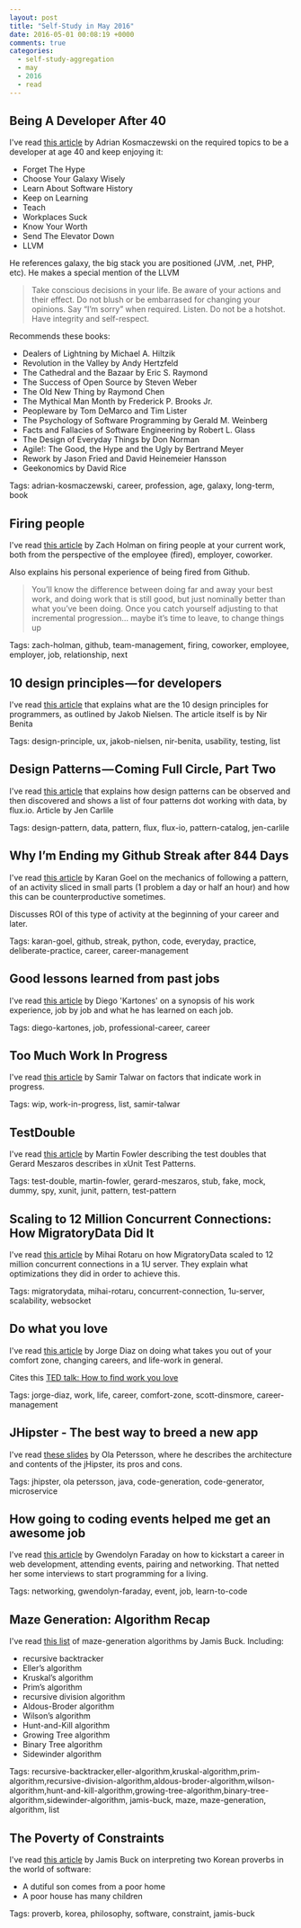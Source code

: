 ```yaml
---
layout: post
title: "Self-Study in May 2016"
date: 2016-05-01 00:08:19 +0000
comments: true
categories: 
  - self-study-aggregation
  - may
  - 2016
  - read
---
```


## Being A Developer After 40

I've read [this article][developer-after-40] by Adrian Kosmaczewski on the required topics to be a developer at age 40 and keep enjoying it:

  * Forget The Hype
  * Choose Your Galaxy Wisely
  * Learn About Software History
  * Keep on Learning
  * Teach
  * Workplaces Suck
  * Know Your Worth
  * Send The Elevator Down
  * LLVM

He references galaxy, the big stack you are positioned (JVM, .net, PHP, etc). He makes a special mention of the LLVM

> Take conscious decisions in your life. Be aware of your actions and their effect. Do not blush or be embarrased for changing your opinions. Say “I’m sorry” when required. Listen. Do not be a hotshot. Have integrity and self-respect.

Recommends these books:

  * Dealers of Lightning by Michael A. Hiltzik
  * Revolution in the Valley by Andy Hertzfeld
  * The Cathedral and the Bazaar by Eric S. Raymond
  * The Success of Open Source by Steven Weber
  * The Old New Thing by Raymond Chen
  * The Mythical Man Month by Frederick P. Brooks Jr.
  * Peopleware by Tom DeMarco and Tim Lister
  * The Psychology of Software Programming by Gerald M. Weinberg
  * Facts and Fallacies of Software Engineering by Robert L. Glass
  * The Design of Everyday Things by Don Norman
  * Agile!: The Good, the Hype and the Ugly by Bertrand Meyer
  * Rework by Jason Fried and David Heinemeier Hansson
  * Geekonomics by David Rice

Tags: adrian-kosmaczewski, career, profession, age, galaxy, long-term, book

[developer-after-40]: https://medium.freecodecamp.com/being-a-developer-after-40-3c5dd112210c

## Firing people

I've read [this article][firing-people] by Zach Holman on firing people at your current work, both from the perspective of the employee (fired), employer, coworker.

Also explains his personal experience of being fired from Github.

> You’ll know the difference between doing far and away your best work, and doing work that is still good, but just nominally better than what you’ve been doing. Once you catch yourself adjusting to that incremental progression… maybe it’s time to leave, to change things up

Tags: zach-holman, github, team-management, firing, coworker, employee, employer, job, relationship, next

[firing-people]: https://zachholman.com/talk/firing-people

## 10 design principles — for developers

I've read [this article][design-pples-for-devs] that explains what are the 10 design principles for programmers, as outlined by Jakob Nielsen. The article itself is by Nir Benita

Tags: design-principle, ux, jakob-nielsen, nir-benita, usability, testing, list

[design-pples-for-devs]: https://medium.com/@nirbenita/the-10-design-heuristics-for-developers-1e70a9dc58a7

## Design Patterns — Coming Full Circle, Part Two

I've read [this article][design-patterns-flux-2] that explains how design patterns can be observed and then discovered and shows a list of four patterns dot working with data, by flux.io. Article by Jen Carlile

Tags: design-pattern, data, pattern, flux, flux-io, pattern-catalog, jen-carlile

[design-patterns-flux-2]: https://medium.com/swlh/design-patterns-coming-full-circle-part-two-ced2c69e4724#.x8ud7eeqm

## Why I’m Ending my Github Streak after 844 Days

I've read [this article][ending-github-streak] by Karan Goel on the mechanics of following a pattern, of an activity sliced in small parts (1 problem a day or half an hour) and how this can be counterproductive sometimes.

Discusses ROI of this type of activity at the beginning of your career and later.

Tags: karan-goel, github, streak, python, code, everyday, practice, deliberate-practice, career, career-management

[ending-github-streak]: https://medium.com/@karan/why-i-m-ending-my-github-streak-after-844-days-80fd014dc8df

## Good lessons learned from past jobs

I've read [this article][lessons-learned-jobs] by Diego 'Kartones' on a synopsis of his work experience, job by job and what he has learned on each job.

Tags: diego-kartones, job, professional-career, career

[lessons-learned-jobs]: http://blog.kartones.net/post/good-lessons-learned-from-past-jobs/

## Too Much Work In Progress

I've read [this article][too-much-wip] by Samir Talwar on factors that indicate work in progress.

Tags: wip, work-in-progress, list, samir-talwar

[too-much-wip]: http://monospacedmonologues.com/post/144137568985/too-much-work-in-progress

## TestDouble

I've read [this article][test-double] by Martin Fowler describing the test doubles that Gerard Meszaros describes in xUnit Test Patterns.

Tags: test-double, martin-fowler, gerard-meszaros, stub, fake, mock, dummy, spy, xunit, junit, pattern, test-pattern

[test-double]: http://www.martinfowler.com/bliki/TestDouble.html

## Scaling to 12 Million Concurrent Connections: How MigratoryData Did It

I've read [this article][million-concurrent-connections] by Mihai Rotaru on how MigratoryData scaled to 12 million concurrent connections in a 1U server. They explain what optimizations they did in order to achieve this.

Tags: migratorydata, mihai-rotaru, concurrent-connection, 1u-server, scalability, websocket

[million-concurrent-connections]: https://mrotaru.wordpress.com/2013/10/10/scaling-to-12-million-concurrent-connections-how-migratorydata-did-it/

## Do what you love

I've read [this article][do-what-you-love] by Jorge Diaz on doing what takes you out of your comfort zone, changing careers, and life-work in general.

Cites this [TED talk: How to find work you love][find-work-you-love]

Tags: jorge-diaz, work, life, career, comfort-zone, scott-dinsmore, career-management

[do-what-you-love]: https://www.linkedin.com/pulse/do-what-you-love-jorge-diaz
[find-work-you-love]: https://www.ted.com/talks/scott_dinsmore_how_to_find_work_you_love/transcript?language=en

## JHipster - The best way to breed a new app

I've read [these slides][jhipster-intro-slides] by Ola Petersson, where he describes the architecture and contents of the jHipster, its pros and cons.

Tags: jhipster, ola petersson, java, code-generation, code-generator, microservice

[jhipster-intro-slides]: https://speakerdeck.com/olbpetersson/jhipster-the-best-way-to-breed-a-new-app

## How going to coding events helped me get an awesome job

I've read [this article][events-awesome-job] by Gwendolyn Faraday on how to kickstart a career in web development, attending events, pairing and networking. That netted her some interviews to start programming for a living.

Tags: networking, gwendolyn-faraday, event, job, learn-to-code

[events-awesome-job]: https://medium.freecodecamp.com/networking-at-meet-ups-getting-hired-f0f7c4f4681a

## Maze Generation: Algorithm Recap

I've read [this list][maze-generation] of maze-generation algorithms by Jamis Buck. Including:

  * recursive backtracker
  * Eller’s algorithm
  * Kruskal’s algorithm
  * Prim’s algorithm
  * recursive division algorithm
  * Aldous-Broder algorithm
  * Wilson’s algorithm
  * Hunt-and-Kill algorithm
  * Growing Tree algorithm
  * Binary Tree algorithm
  * Sidewinder algorithm


Tags: recursive-backtracker,eller-algorithm,kruskal-algorithm,prim-algorithm,recursive-division-algorithm,aldous-broder-algorithm,wilson-algorithm,hunt-and-kill-algorithm,growing-tree-algorithm,binary-tree-algorithm,sidewinder-algorithm, jamis-buck, maze, maze-generation, algorithm, list

[maze-generation]: http://weblog.jamisbuck.org/2011/2/7/maze-generation-algorithm-recap


## The Poverty of Constraints

I've read [this article][poverty-of-constraints] by Jamis Buck on interpreting two Korean proverbs in the world of software:

 * A dutiful son comes from a poor home
 * A poor house has many children

Tags: proverb, korea, philosophy, software, constraint, jamis-buck

[poverty-of-constraints]: http://weblog.jamisbuck.org/2016/3/19/poverty-of-constraints.html


